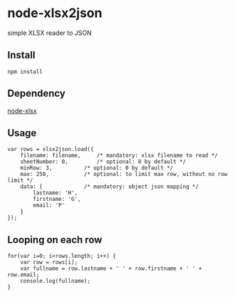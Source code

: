 node-xlsx2json
=========

simple XLSX reader to JSON

Install
-------
```
npm install
```

Dependency
----------
[node-xlsx](https://github.com/mgcrea/node-xlsx)

Usage
-----
```
var rows = xlsx2json.load({
	filename: filename,		/* mandatory: xlsx filename to read */
	sheetNumber: 0,			/* optional: 0 by default */
	minRow: 3,			/* optional: 0 by default */
	max: 250,  			/* optional: to limit max row, without no row limit */
	data: {				/* mandatory: object json mapping */
		lastname: 'H',	
		firstname: 'G',
		email: 'P'
	}
});
```

Looping on each row
-------------------
```
for(var i=0; i<rows.length; i++) {
	var row = rows[i];
	var fullname = row.lastname + ' ' + row.firstname + ' ' + row.email;
	console.log(fullname);
}
```
